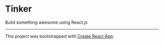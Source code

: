 # Tinker

Build something awesome using React.js

---
This project was bootstrapped with [Create React App](https://github.com/facebook/create-react-app).
